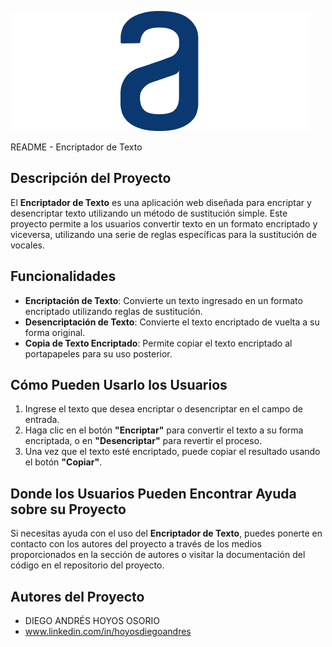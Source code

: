 ![](./logo.png) 

README - Encriptador de Texto

## Descripción del Proyecto

El **Encriptador de Texto** es una aplicación web diseñada para encriptar y desencriptar texto utilizando un método de sustitución simple. Este proyecto permite a los usuarios convertir texto en un formato encriptado y viceversa, utilizando una serie de reglas específicas para la sustitución de vocales.

## Funcionalidades

- **Encriptación de Texto**: Convierte un texto ingresado en un formato encriptado utilizando reglas de sustitución.
- **Desencriptación de Texto**: Convierte el texto encriptado de vuelta a su forma original.
- **Copia de Texto Encriptado**: Permite copiar el texto encriptado al portapapeles para su uso posterior.

## Cómo Pueden Usarlo los Usuarios

1. Ingrese el texto que desea encriptar o desencriptar en el campo de entrada.
2. Haga clic en el botón **"Encriptar"** para convertir el texto a su forma encriptada, o en **"Desencriptar"** para revertir el proceso.
3. Una vez que el texto esté encriptado, puede copiar el resultado usando el botón **"Copiar"**.

## Donde los Usuarios Pueden Encontrar Ayuda sobre su Proyecto

Si necesitas ayuda con el uso del **Encriptador de Texto**, puedes ponerte en contacto con los autores del proyecto a través de los medios proporcionados en la sección de autores o visitar la documentación del código en el repositorio del proyecto.

## Autores del Proyecto

- DIEGO ANDRÉS HOYOS OSORIO
- www.linkedin.com/in/hoyosdiegoandres




